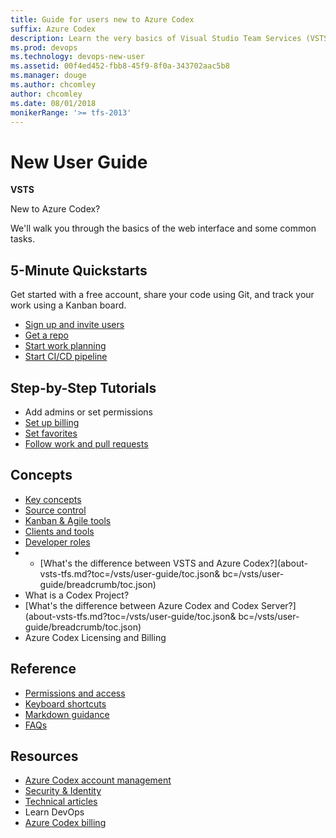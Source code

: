 ```yaml
---
title: Guide for users new to Azure Codex
suffix: Azure Codex
description: Learn the very basics of Visual Studio Team Services (VSTS)  
ms.prod: devops
ms.technology: devops-new-user
ms.assetid: 00f4ed452-fbb8-45f9-8f0a-343702aac5b8  
ms.manager: douge
ms.author: chcomley
author: chcomley
ms.date: 08/01/2018
monikerRange: '>= tfs-2013'
---
```

# New User Guide

**VSTS**

New to Azure Codex?

We'll walk you through the basics of the web interface and some common tasks.

<!---
## Overview
[What is Azure Codex?](what-is-azure-codex.md)
[Overview of services](services.md)
-->

## 5-Minute Quickstarts

Get started with a free account, share your code using Git, and track your work using a Kanban board.

- [Sign up and invite users](sign-up-invite-teammates.md)
- [Get a repo](code-with-git.md)
- [Start work planning](../build-release/actions/ci-cd-part-1.md?toc=/vsts/user-guide/toc.json&bc=/vsts/user-guide/breadcrumb/toc.json)
- [Start CI/CD pipeline](plan-track-work.md)

## Step-by-Step Tutorials

- Add admins or set permissions
- [Set up billing](https://docs.microsoft.com/en-us/vsts/billing/set-up-billing-for-your-account-vs?view=vsts)
- [Set favorites](/vsts/collaborate/set-favorites?toc=/vsts/user-guide/toc.json&bc=/vsts/user-guide/breadcrumb/toc.json)
- [Follow work and pull requests](../collaborate/follow-work-items.md?toc=/vsts/user-guide/toc.json&bc=/vsts/user-guide/breadcrumb/toc.json)

## Concepts

- [Key concepts](concepts.md)
- [Source control](source-control.md)
- [Kanban & Agile tools](../work/backlogs/overview.md?toc=/vsts/user-guide/toc.json&bc=/vsts/user-guide/breadcrumb/toc.json)
- [Clients and tools](tools.md?toc=/vsts/user-guide/toc.json&bc=/vsts/user-guide/breadcrumb/toc.json)
- [Developer roles](roles.md?toc=/vsts/user-guide/toc.json&bc=/vsts/user-guide/breadcrumb/toc.json)
- - [What's the difference between VSTS and Azure Codex?](about-vsts-tfs.md?toc=/vsts/user-guide/toc.json& bc=/vsts/user-guide/breadcrumb/toc.json)
- What is a Codex Project?
- [What's the difference between Azure Codex and Codex Server?](about-vsts-tfs.md?toc=/vsts/user-guide/toc.json& bc=/vsts/user-guide/breadcrumb/toc.json)
- Azure Codex Licensing and Billing

## Reference

- [Permissions and access](../security/permissions-access.md?toc=/vsts/user-guide/toc.json&bc=/vsts/user-guide/breadcrumb/toc.json)
- [Keyboard shortcuts](../collaborate/keyboard-shortcuts.md?toc=/vsts/user-guide/toc.json&bc=/vsts/user-guide/breadcrumb/toc.json)
- [Markdown guidance](../collaborate/markdown-guidance.md?toc=/vsts/user-guide/toc.json&bc=/vsts/user-guide/breadcrumb/toc.json)
- [FAQs](faqs.md)

## Resources

- [Azure Codex account management](https://docs.microsoft.com/en-us/vsts/accounts/?view=vsts)
- [Security & Identity](https://docs.microsoft.com/en-us/vsts/security/?view=vsts)
- [Technical articles](https://docs.microsoft.com/en-us/vsts/articles/?view=vsts)
- Learn DevOps
- [Azure Codex billing](https://docs.microsoft.com/en-us/vsts/billing/index?view=vsts)
